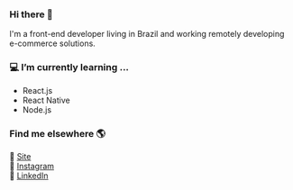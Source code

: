 ### Hi there 👋
I'm a front-end developer living in Brazil and working remotely developing e-commerce solutions.
  
### 💻 I’m currently learning ...
  - React.js
  - React Native
  - Node.js

### Find me elsewhere 🌎

🚀 [Site](https://tiagosoares.com.br) <br>
📸 [Instagram](https://instagram.com/otiagosoares) <br>
💼 [LinkedIn](https://www.linkedin.com/in/otiagosoares) <br>

<!--
**otiagosoares/otiagosoares** is a ✨ _special_ ✨ repository because its `README.md` (this file) appears on your GitHub profile.

Here are some ideas to get you started:

- 🔭 I’m currently working on ...
- 🌱 I’m currently learning ...
- 👯 I’m looking to collaborate on ...
- 🤔 I’m looking for help with ...
- 💬 Ask me about ...
- 📫 How to reach me: ...
- 😄 Pronouns: ...
- ⚡ Fun fact: ...
-->
